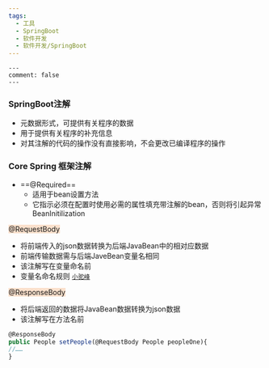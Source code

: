 ```yaml
---
tags:
  - 工具
  - SpringBoot
  - 软件开发
  - 软件开发/SpringBoot
---
```


```
---
comment: false
---
```

### SpringBoot注解
- 元数据形式，可提供有关程序的数据
- 用于提供有关程序的补充信息
- 对其注解的代码的操作没有直接影响，不会更改已编译程序的操作

### Core Spring 框架注解
- ==@Required==
	 - 适用于bean设置方法 
	 - 它指示必须在配置时使用必需的属性填充带注解的bean，否则将引起异常 BeanInitilization

<span style="background:rgba(240, 107, 5, 0.2)">@RequestBody</span>
- 将前端传入的json数据转换为后端JavaBean中的相对应数据
- 前端传输数据需与后端JaveBean变量名相同
- 该注解写在变量命名前
- 变量名命名规则 [`小驼峰`](常见命名规则.md) 

<span style="background:rgba(240, 107, 5, 0.2)">@ResponseBody</span>
- 将后端返回的数据将JavaBean数据转换为json数据
- 该注解写在方法名前

```JavaScript
@ResponseBody
public People setPeople(@RequestBody People peopleOne){
//……
}
```